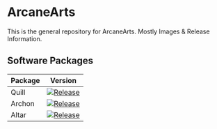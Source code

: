 # ArcaneArts
This is the general repository for ArcaneArts. Mostly Images & Release Information.

## Software Packages

| Package      | Version                                                                                                |
|--------------|--------------------------------------------------------------------------------------------------------|
| Quill        | [![Release](https://jitpack.io/v/ArcaneArts/Quill.svg)](https://github.com/ArcaneArts/Quill)           |
| Archon       | [![Release](https://jitpack.io/v/ArcaneArts/Archon.svg)](https://github.com/ArcaneArts/Archon)         |
| Altar        | [![Release](https://jitpack.io/v/ArcaneArts/Altar.svg)](https://github.com/ArcaneArts/Altar)           |
